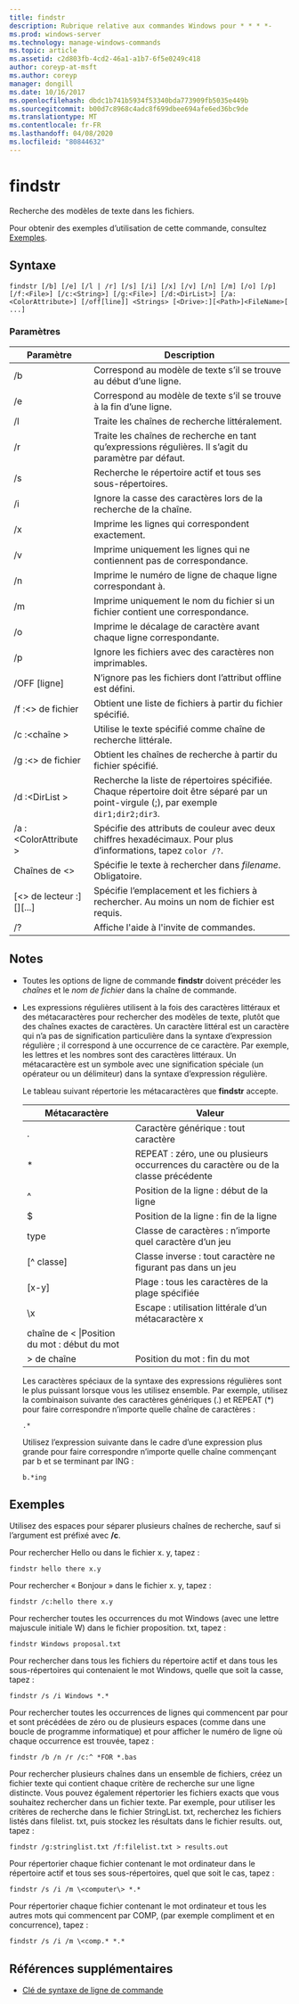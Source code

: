 ```yaml
---
title: findstr
description: Rubrique relative aux commandes Windows pour * * * *-
ms.prod: windows-server
ms.technology: manage-windows-commands
ms.topic: article
ms.assetid: c2d803fb-4cd2-46a1-a1b7-6f5e0249c418
author: coreyp-at-msft
ms.author: coreyp
manager: dongill
ms.date: 10/16/2017
ms.openlocfilehash: dbdc1b741b5934f53340bda773909fb5035e449b
ms.sourcegitcommit: b00d7c8968c4adc8f699dbee694afe6ed36bc9de
ms.translationtype: MT
ms.contentlocale: fr-FR
ms.lasthandoff: 04/08/2020
ms.locfileid: "80844632"
---
```

# <a name="findstr"></a>findstr

Recherche des modèles de texte dans les fichiers.

Pour obtenir des exemples d’utilisation de cette commande, consultez [Exemples](#examples).

## <a name="syntax"></a>Syntaxe

```
findstr [/b] [/e] [/l | /r] [/s] [/i] [/x] [/v] [/n] [/m] [/o] [/p] [/f:<File>] [/c:<String>] [/g:<File>] [/d:<DirList>] [/a:<ColorAttribute>] [/off[line]] <Strings> [<Drive>:][<Path>]<FileName>[ ...]
```

### <a name="parameters"></a>Paramètres

|Paramètre|Description|
|---------|-----------|
|/b|Correspond au modèle de texte s’il se trouve au début d’une ligne.|
|/e|Correspond au modèle de texte s’il se trouve à la fin d’une ligne.|
|/l|Traite les chaînes de recherche littéralement.|
|/r|Traite les chaînes de recherche en tant qu’expressions régulières. Il s’agit du paramètre par défaut.|
|/s|Recherche le répertoire actif et tous ses sous-répertoires.|
|/i|Ignore la casse des caractères lors de la recherche de la chaîne.|
|/x|Imprime les lignes qui correspondent exactement.|
|/v|Imprime uniquement les lignes qui ne contiennent pas de correspondance.|
|/n|Imprime le numéro de ligne de chaque ligne correspondant à.|
|/m|Imprime uniquement le nom du fichier si un fichier contient une correspondance.|
|/o|Imprime le décalage de caractère avant chaque ligne correspondante.|
|/p|Ignore les fichiers avec des caractères non imprimables.|
|/OFF [ligne]|N’ignore pas les fichiers dont l’attribut offline est défini.|
|/f :\<> de fichier|Obtient une liste de fichiers à partir du fichier spécifié.|
|/c :\<chaîne >|Utilise le texte spécifié comme chaîne de recherche littérale.|
|/g :\<> de fichier|Obtient les chaînes de recherche à partir du fichier spécifié.|
|/d :\<DirList >|Recherche la liste de répertoires spécifiée. Chaque répertoire doit être séparé par un point-virgule (;), par exemple `dir1;dir2;dir3`.|
|/a :\<ColorAttribute >|Spécifie des attributs de couleur avec deux chiffres hexadécimaux. Pour plus d’informations, tapez `color /?`.|
|Chaînes de \<>|Spécifie le texte à rechercher dans *filename*. Obligatoire.|
|[\<> de lecteur :] [<Path>]<FileName>[...]|Spécifie l’emplacement et les fichiers à rechercher. Au moins un nom de fichier est requis.|
|/?|Affiche l'aide à l'invite de commandes.|

## <a name="remarks"></a>Notes

- Toutes les options de ligne de commande **findstr** doivent précéder les *chaînes* et le *nom de fichier* dans la chaîne de commande.
- Les expressions régulières utilisent à la fois des caractères littéraux et des métacaractères pour rechercher des modèles de texte, plutôt que des chaînes exactes de caractères. Un caractère littéral est un caractère qui n’a pas de signification particulière dans la syntaxe d’expression régulière ; il correspond à une occurrence de ce caractère. Par exemple, les lettres et les nombres sont des caractères littéraux. Un métacaractère est un symbole avec une signification spéciale (un opérateur ou un délimiteur) dans la syntaxe d’expression régulière.

  Le tableau suivant répertorie les métacaractères que **findstr** accepte.  

  |Métacaractère|Valeur|
  |-------------|-----|
  |.|Caractère générique : tout caractère|
  |*|REPEAT : zéro, une ou plusieurs occurrences du caractère ou de la classe précédente|
  |^|Position de la ligne : début de la ligne|
  |$|Position de la ligne : fin de la ligne|
  |type|Classe de caractères : n’importe quel caractère d’un jeu|
  |[^ classe]|Classe inverse : tout caractère ne figurant pas dans un jeu|
  |[x-y]|Plage : tous les caractères de la plage spécifiée|
  |\x|Escape : utilisation littérale d’un métacaractère x|
  |chaîne de < \\|Position du mot : début du mot|
  |\> de chaîne|Position du mot : fin du mot|

  Les caractères spéciaux de la syntaxe des expressions régulières sont le plus puissant lorsque vous les utilisez ensemble. Par exemple, utilisez la combinaison suivante des caractères génériques (.) et REPEAT (*) pour faire correspondre n’importe quelle chaîne de caractères :

  ```
  .*
  ``` 

  Utilisez l’expression suivante dans le cadre d’une expression plus grande pour faire correspondre n’importe quelle chaîne commençant par b et se terminant par ING : 

  ```
  b.*ing
  ```

## <a name="examples"></a>Exemples

Utilisez des espaces pour séparer plusieurs chaînes de recherche, sauf si l’argument est préfixé avec **/c**.

Pour rechercher Hello ou dans le fichier x. y, tapez :

```
findstr hello there x.y 
```

Pour rechercher « Bonjour » dans le fichier x. y, tapez :

```
findstr /c:hello there x.y 
```

Pour rechercher toutes les occurrences du mot Windows (avec une lettre majuscule initiale W) dans le fichier proposition. txt, tapez :

```
findstr Windows proposal.txt 
```

Pour rechercher dans tous les fichiers du répertoire actif et dans tous les sous-répertoires qui contenaient le mot Windows, quelle que soit la casse, tapez :

```
findstr /s /i Windows *.* 
```

Pour rechercher toutes les occurrences de lignes qui commencent par pour et sont précédées de zéro ou de plusieurs espaces (comme dans une boucle de programme informatique) et pour afficher le numéro de ligne où chaque occurrence est trouvée, tapez :

```
findstr /b /n /r /c:^ *FOR *.bas 
```

Pour rechercher plusieurs chaînes dans un ensemble de fichiers, créez un fichier texte qui contient chaque critère de recherche sur une ligne distincte. Vous pouvez également répertorier les fichiers exacts que vous souhaitez rechercher dans un fichier texte. Par exemple, pour utiliser les critères de recherche dans le fichier StringList. txt, recherchez les fichiers listés dans filelist. txt, puis stockez les résultats dans le fichier results. out, tapez :

```
findstr /g:stringlist.txt /f:filelist.txt > results.out 
```

Pour répertorier chaque fichier contenant le mot ordinateur dans le répertoire actif et tous ses sous-répertoires, quel que soit le cas, tapez :

```
findstr /s /i /m \<computer\> *.*
```

Pour répertorier chaque fichier contenant le mot ordinateur et tous les autres mots qui commencent par COMP, (par exemple compliment et en concurrence), tapez :

```
findstr /s /i /m \<comp.* *.*
```

## <a name="additional-references"></a>Références supplémentaires

- [Clé de syntaxe de ligne de commande](command-line-syntax-key.md)